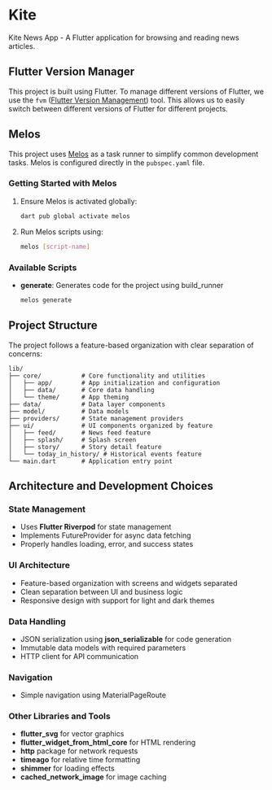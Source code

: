 # Kite

Kite News App - A Flutter application for browsing and reading news articles.

## Flutter Version Manager

This project is built using Flutter. To manage different versions of Flutter, we use the `fvm` ([Flutter Version
Management](https://fvm.app/documentation/getting-started)) tool. This allows us to easily switch between different
versions of Flutter for different projects.

## Melos

This project uses [Melos](https://melos.invertase.dev/) as a task runner to simplify common development tasks. Melos is
configured directly in the `pubspec.yaml` file.

### Getting Started with Melos

1. Ensure Melos is activated globally:
   ```bash
   dart pub global activate melos
   ```

2. Run Melos scripts using:
   ```bash
   melos [script-name]
   ```

### Available Scripts

- **generate**: Generates code for the project using build_runner
  ```bash
  melos generate
  ```

## Project Structure

The project follows a feature-based organization with clear separation of concerns:

```
lib/
├── core/           # Core functionality and utilities
│   ├── app/        # App initialization and configuration
│   ├── data/       # Core data handling
│   └── theme/      # App theming
├── data/           # Data layer components
├── model/          # Data models
├── providers/      # State management providers
├── ui/             # UI components organized by feature
│   ├── feed/       # News feed feature
│   ├── splash/     # Splash screen
│   ├── story/      # Story detail feature
│   └── today_in_history/ # Historical events feature
└── main.dart       # Application entry point
```

## Architecture and Development Choices

### State Management

- Uses **Flutter Riverpod** for state management
- Implements FutureProvider for async data fetching
- Properly handles loading, error, and success states

### UI Architecture

- Feature-based organization with screens and widgets separated
- Clean separation between UI and business logic
- Responsive design with support for light and dark themes

### Data Handling

- JSON serialization using **json_serializable** for code generation
- Immutable data models with required parameters
- HTTP client for API communication

### Navigation

- Simple navigation using MaterialPageRoute

### Other Libraries and Tools

- **flutter_svg** for vector graphics
- **flutter_widget_from_html_core** for HTML rendering
- **http** package for network requests
- **timeago** for relative time formatting
- **shimmer** for loading effects
- **cached_network_image** for image caching
